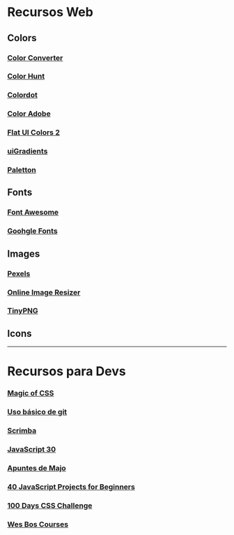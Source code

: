 # Recursos Web

## Colors

### [Color Converter](https://codebeautify.org/hex-to-pantone-converter)

### [Color Hunt](https://colorhunt.co/)

### [Colordot](https://color.hailpixel.com/#)

### [Color Adobe](https://color.adobe.com/es/create/color-wheel/)

### [Flat UI Colors 2](https://flatuicolors.com/)

### [uiGradients](https://uigradients.com/)

### [Paletton](https://paletton.com/)

## Fonts

### [Font Awesome](https://fontawesome.com/)

### [Goohgle Fonts](https://fonts.google.com/)

## Images
### [Pexels](https://www.pexels.com/es-es/)

### [Online Image Resizer](https://resizeimage.net/)

### [TinyPNG](https://tinypng.com/)

## Icons
---

# Recursos para Devs

### [Magic of CSS](https://adamschwartz.co/magic-of-css/)

### [Uso básico de git](https://diego.com.es/uso-basico-de-git)

### [Scrimba](https://scrimba.com/)

### [JavaScript 30](https://javascript30.com/)

### [Apuntes de Majo](https://losapuntesdemajo.vercel.app/)

### [40 JavaScript Projects for Beginners](https://www.freecodecamp.org/news/javascript-projects-for-beginners/amp/)

### [100 Days CSS Challenge](https://100dayscss.com/)

### [Wes Bos Courses](https://courses.wesbos.com/account)
